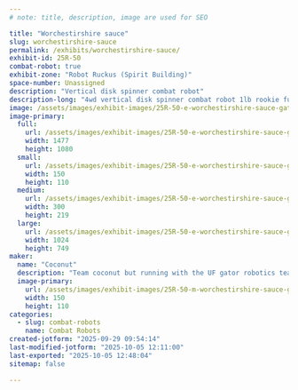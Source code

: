 ```yaml
---
# note: title, description, image are used for SEO

title: "Worchestirshire sauce"
slug: worchestirshire-sauce
permalink: /exhibits/worchestirshire-sauce/
exhibit-id: 25R-50
combat-robot: true
exhibit-zone: "Robot Ruckus (Spirit Building)"
space-number: Unassigned
description: "Vertical disk spinner combat robot"
description-long: "4wd vertical disk spinner combat robot 1lb rookie full combat ant"
image: /assets/images/exhibit-images/25R-50-e-worchestirshire-sauce-gatrrobo-9776-300x219.png
image-primary: 
  full:
    url: /assets/images/exhibit-images/25R-50-e-worchestirshire-sauce-gatrrobo-9776-full.png
    width: 1477
    height: 1080
  small:
    url: /assets/images/exhibit-images/25R-50-e-worchestirshire-sauce-gatrrobo-9776-150x110.png
    width: 150
    height: 110
  medium:
    url: /assets/images/exhibit-images/25R-50-e-worchestirshire-sauce-gatrrobo-9776-300x219.png
    width: 300
    height: 219
  large:
    url: /assets/images/exhibit-images/25R-50-e-worchestirshire-sauce-gatrrobo-9776-1024x749.png
    width: 1024
    height: 749
maker: 
  name: "Coconut"
  description: "Team coconut but running with the UF gator robotics team"
  image-primary:
    url: /assets/images/exhibit-images/25R-50-m-worchestirshire-sauce-gatrrobo-150x110.png
    width: 150
    height: 110
categories: 
  - slug: combat-robots
    name: Combat Robots
created-jotform: "2025-09-29 09:54:14"
last-modified-jotform: "2025-10-05 12:11:00"
last-exported: "2025-10-05 12:48:04"
sitemap: false

---
```

